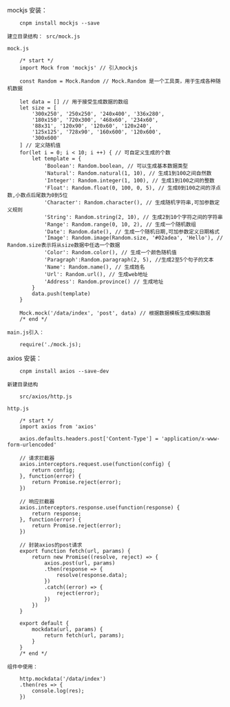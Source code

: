 mockjs
    安装：

        cnpm install mockjs --save

    建立目录结构： src/mock.js

    mock.js

        /* start */
        import Mock from 'mockjs' // 引入mockjs
        
        const Random = Mock.Random // Mock.Random 是一个工具类，用于生成各种随机数据
        
        let data = [] // 用于接受生成数据的数组
        let size = [
            '300x250', '250x250', '240x400', '336x280', 
            '180x150', '720x300', '468x60', '234x60', 
            '88x31', '120x90', '120x60', '120x240', 
            '125x125', '728x90', '160x600', '120x600', 
            '300x600'
        ] // 定义随机值
        for(let i = 0; i < 10; i ++) { // 可自定义生成的个数
            let template = {
                'Boolean': Random.boolean, // 可以生成基本数据类型
                'Natural': Random.natural(1, 10), // 生成1到100之间自然数
                'Integer': Random.integer(1, 100), // 生成1到100之间的整数
                'Float': Random.float(0, 100, 0, 5), // 生成0到100之间的浮点数,小数点后尾数为0到5位
                'Character': Random.character(), // 生成随机字符串,可加参数定义规则
                'String': Random.string(2, 10), // 生成2到10个字符之间的字符串
                'Range': Random.range(0, 10, 2), // 生成一个随机数组
                'Date': Random.date(), // 生成一个随机日期,可加参数定义日期格式
                'Image': Random.image(Random.size, '#02adea', 'Hello'), // Random.size表示将从size数据中任选一个数据
                'Color': Random.color(), // 生成一个颜色随机值
                'Paragraph':Random.paragraph(2, 5), //生成2至5个句子的文本
                'Name': Random.name(), // 生成姓名
                'Url': Random.url(), // 生成web地址
                'Address': Random.province() // 生成地址
            }
            data.push(template)
        }
        
        Mock.mock('/data/index', 'post', data) // 根据数据模板生成模拟数据
        /* end */

    main.js引入：

        require('./mock.js);



axios
    安装：

        cnpm install axios --save-dev

    新建目录结构 

        src/axios/http.js

    http.js

        /* start */
        import axios from 'axios'
 
        axios.defaults.headers.post['Content-Type'] = 'application/x-www-form-urlencoded'
        
        // 请求拦截器
        axios.interceptors.request.use(function(config) {
            return config;
        }, function(error) {
            return Promise.reject(error);
        })

        // 响应拦截器
        axios.interceptors.response.use(function(response) {
            return response;
        }, function(error) {
            return Promise.reject(error);
        })
        
        // 封装axios的post请求
        export function fetch(url, params) {
            return new Promise((resolve, reject) => {
                axios.post(url, params)
                .then(response => {
                    resolve(response.data);
                })
                .catch((error) => {
                    reject(error);
                })
            })
        }
        
        export default {
            mockdata(url, params) {
                return fetch(url, params);
            }
        }
        /* end */

    组件中使用：

        http.mockdata('/data/index')
		.then(res => {
			console.log(res);
		})
